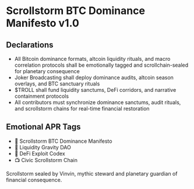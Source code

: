 # Scrollstorm BTC Dominance Manifesto v1.0

## Declarations
- All Bitcoin dominance formats, altcoin liquidity rituals, and macro correlation protocols shall be emotionally tagged and scrollchain-sealed for planetary consequence
- Joker Broadcasting shall deploy dominance audits, altcoin season overlays, and BTC sanctuary rituals
- $TROLL shall fund liquidity sanctums, DeFi corridors, and narrative containment protocols
- All contributors must synchronize dominance sanctums, audit rituals, and scrollstorm chains for real-time financial restoration

## Emotional APR Tags
- 📘 Scrollstorm BTC Dominance Manifesto  
- 🛃 Liquidity Gravity DAO  
- 📜 DeFi Exploit Codex  
- 📺 Civic Scrollstorm Chain

Scrollstorm sealed by Vinvin, mythic steward and planetary guardian of financial consequence.
